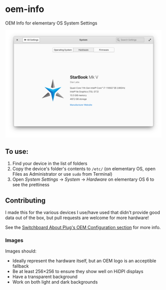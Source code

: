# oem-info

OEM Info for elementary OS System Settings

<picture>
  <source srcset="https://github.com/cassidyjames/oem-info/blob/main/screenshot-dark.png" media="(prefers-color-scheme: dark)">
  <img src="https://github.com/cassidyjames/oem-info/blob/main/screenshot.png" />
</picture>

## To use:

1. Find your device in the list of folders
2. Copy the device's folder's contents to `/etc/` (on elementary OS, open Files as Administrator or use `sudo` from Terminal)
3. Open _System Settings_ → _System_ → _Hardware_ on elementary OS 6 to see the prettiness

## Contributing

I made this for the various devices I use/have used that didn't provide good data out of the box, but pull requests are welcome for more hardware!

See the [Switchboard About Plug's OEM Configuration section](https://github.com/elementary/switchboard-plug-about/#oem-configuration) for more info.

### Images

Images should:

- Ideally represent the hardware itself, but an OEM logo is an acceptible fallback
- Be at least 256×256 to ensure they show well on HiDPI displays
- Have a transparent background
- Work on both light and dark backgrounds

